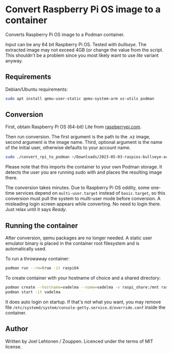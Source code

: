 # Convert Raspberry Pi OS image to a container

Converts Raspberry Pi OS image to a Podman container.

Input can be any 64 bit Raspberry Pi OS. Tested with *bullseye*. The
extracted image may not exceed 4GB (or change the value from the
script. This shouldn't be a problem since you most likely want to use
*lite* variant anyway.

## Requirements

Debian/Ubuntu requirements:

```sh
sudo apt install qemu-user-static qemu-system-arm xz-utils podman
```

## Conversion

First, obtain Raspberry Pi OS (64-bit) Lite from [raspberrypi.com](https://www.raspberrypi.com/software/operating-systems/).

Then run conversion. The first argument is the path to the .xz image,
second argument is the image name. Third, optional argument is the
name of the initial user, otherwise defaults to your account name.

```sh
sudo ./convert_rpi_to_podman ~/Downloads/2023-05-03-raspios-bullseye-arm64-lite.img.xz raspi64
```

Please note that this imports the container to your own Podman
storage. It detects the user you are running sudo with and places the
resulting image there.

The conversion takes minutes. Due to Raspberry Pi OS oddity, some
one-time services depend on `multi-user.target` instead of
`basic.target`, so this conversion must pull the system to multi-user
mode before conversion. A misleading login screen appears while
converting. No need to login there. Just relax until it says *Ready*.

## Running the container

After conversion, qemu packages are no longer needed. A static user
emulator binary is placed in the container root filesystem and is
automatically used.

To run a throwaway container:

```sh
podman run --rm=true -it raspi64
```

To create container with your hostname of choice and a shared directory:

```sh
podman create --hostname=vadelma --name=vadelma -v raspi_share:/mnt raspi64
podman start -it vadelma
```

It does auto login on startup. If that's not what you want, you may
remove file
`/etc/systemd/system/console-getty.service.d/override.conf` inside the
container.

## Author

Written by Joel Lehtonen / Zouppen. Licenced under the terms of MIT license.
